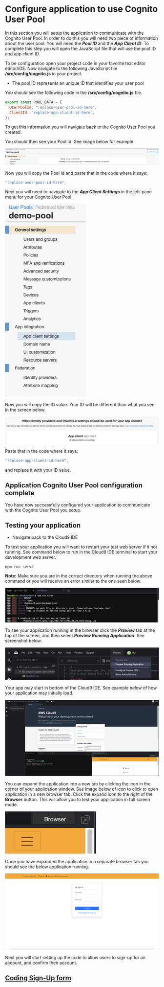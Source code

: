 # Configure application to use Cognito User Pool

In this section you will setup the application to communicate with the Cognito User Pool. In order to do this you will need two piece of information about the user pool. You will need the **_Pool ID_** and the **_App Client ID_**. To complete this step you will open the JavaScript file that will use the pool ID and app client ID.

To be configuration open your project code in your favorite text editor editor/IDE. Now navigate to the following JavaScript file **/src/config/cognito.js** in your project.

- The pool ID represents an unique ID that identifies your user pool

You should see the following code in the **/src/config/cognito.js** file.

```js
export const POOL_DATA = {
  UserPoolId: "replace-user-pool-id-here",
  ClientId: "replace-app-client-id-here",
};
```

To get this information you will navigate back to the Cognito User Pool you created.

You should then see your Pool Id. See image below for example.

![npm run](../docs/images/app-setup/pool-id.png)

Now you will copy the Pool Id and paste that in the code where it says:

```js
"replace-user-pool-id-here",
```

Next you will need to navigate to the **_App Client Settings_** in the left-pane menu for your Cognito User Pool.

![npm run](../docs/images/app-setup/app-client-id1.png)

Now you will copy the ID value. Your ID will be different than what you see in the screen below.

![npm run](../docs/images/app-setup/app-client-id2.png)

Paste that in the code where it says:

```js
"replace-app-client-id-here",
```

and replace it with your ID value.

## Application Cognito User Pool configuration complete

You have now successfully configured your application to communicate with the Cognito User Pool you setup.

## Testing your application

- Navigate back to the Cloud9 IDE

To test your application you will want to restart your test web server if it not running. See command below to run in the Cloud9 IDE terminal to start your development web server.

```shell
npm run serve
```

**Note:** Make sure you are in the correct directory when running the above command or you will receive an error similar to the one seen below.

![npm run](../docs/images/dev-env-setup/cloud9-12.png)

<!-- ![npm run](../docs/images/dev-env-setup/cloud9-7.png) -->

To see your application running in the browser click the **_Preview_** tab at the top of the screen, and then select **_Preview Running Application_**. See screenshot below.

![npm run](../docs/images/dev-env-setup/cloud9-8.png)

Your app may start in bottom of the Cloud9 IDE. See example below of how your application may initially load.

![npm run](../docs/images/dev-env-setup/cloud9-9.png)

You can expand the application into a new tab by clicking the icon in the corner of your application window. See image below of icon to click to open application in a new browser tab. Click the expand icon to the right of the **Browser** button. This will allow you to test your application in full screen mode.

![npm run](../docs/images/dev-env-setup/cloud9-11.png)

Once you have expanded the application in a separate browser tab you should see the below application running.

![npm run](../docs/images/dev-env-setup/cloud9-10.png)

Next you will start setting up the code to allow users to sign-up for an account, and confirm their account.

## [Coding Sign-Up form](SignUp.md)

